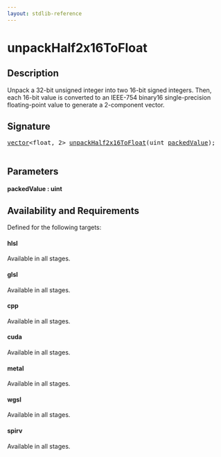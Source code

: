 ```yaml
---
layout: stdlib-reference
---
```


# unpackHalf2x16ToFloat

## Description

Unpack a 32-bit unsigned integer into two 16-bit signed integers.
Then, each 16-bit value is converted to an IEEE-754 binary16 single-precision
floating-point value to generate a 2-component vector.




## Signature 

<pre>
<a href="../types/vector/index.md" class="code_type">vector</a>&lt;<span class="code_keyword">float</span>, 2&gt; <a href="unpackhalf2x16tofloat-6eg.md">unpackHalf2x16ToFloat</a>(<span class="code_keyword">uint</span> <a href="unpackhalf2x16tofloat-6eg.md#decl-packedValue" class="code_param">packedValue</a>);

</pre>

## Parameters

####  <a id="decl-packedValue"></a>packedValue  : uint

## Availability and Requirements

Defined for the following targets:

#### hlsl
Available in all stages.

#### glsl
Available in all stages.

#### cpp
Available in all stages.

#### cuda
Available in all stages.

#### metal
Available in all stages.

#### wgsl
Available in all stages.

#### spirv
Available in all stages.




<script>
// Fix .md links to .html when on ReadTheDocs
if (window.location.hostname.includes('readthedocs') || 
    window.location.hostname.includes('rtfd.io')) {
  document.addEventListener('DOMContentLoaded', function() {
    const links = document.querySelectorAll('a');
    links.forEach(link => {
      const href = link.getAttribute('href');
      if (href && href.includes('.md')) {
        // This regex will handle .md links with or without fragment identifiers or query parameters
        link.href = link.href.replace(/(.+)\.md(#[^?]*)?(\?.*)?$/, '$1.html$2$3');
      }
    });
  });
}
</script>
